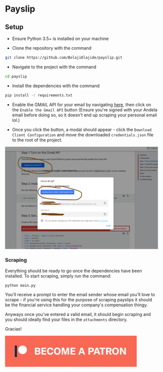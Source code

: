 # Payslip

## Setup

* Ensure Python 3.5+ is installed on your machine

* Clone the repository with the command

```bash
git clone https://github.com/BolajiOlajide/payslip.git
```

* Navigate to the project with the command

```bash
cd payslip
```

* Install the dependencies with the command

```bash
pip install -r requirements.txt
```

* Enable the GMAIL API for your email by navigating [here](https://developers.google.com/gmail/api/quickstart/python#step_1_turn_on_the), then click on the `Enable the Gmail API` button (Ensure you're signed with your Andela email before doing so, so it doesn't end up scraping your personal email lol.)

* Once you click the button, a modal should appear - click the `Download Client Configuration` and move the downloaded `credentials.json` file to the root of the project.

![screenshot](https://github.com/BolajiOlajide/payslip/blob/master/screenshot_copy.png)

### Scraping

Everything should be ready to go once the dependencies have been installed. To start scraping, simply run the command:

```bash
python main.py
```

You'll receive a prompt to enter the email sender whose email you'll love to scrape - if you're using this for the purpose of scraping payslips it should be the financial service handling your company's compensation thingy.

Anyways once you've entered a valid email, it should begin scraping and you should ideally find your files in the `attachments` directory.

Gracias!

[![Support me via Patreon](https://github.com/BolajiOlajide/folly/blob/master/static/patreon.png)](https://www.patreon.com/bePatron?u=14962348)
